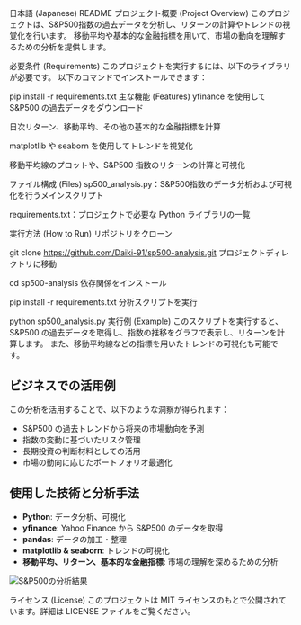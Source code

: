 日本語 (Japanese) README
プロジェクト概要 (Project Overview)
このプロジェクトは、S&P500指数の過去データを分析し、リターンの計算やトレンドの視覚化を行います。
移動平均や基本的な金融指標を用いて、市場の動向を理解するための分析を提供します。

必要条件 (Requirements)
このプロジェクトを実行するには、以下のライブラリが必要です。
以下のコマンドでインストールできます：

pip install -r requirements.txt
主な機能 (Features)
yfinance を使用して S&P500 の過去データをダウンロード

日次リターン、移動平均、その他の基本的な金融指標を計算

matplotlib や seaborn を使用してトレンドを視覚化

移動平均線のプロットや、S&P500 指数のリターンの計算と可視化

ファイル構成 (Files)
sp500_analysis.py：S&P500指数のデータ分析および可視化を行うメインスクリプト

requirements.txt：プロジェクトで必要な Python ライブラリの一覧

実行方法 (How to Run)
リポジトリをクローン

git clone https://github.com/Daiki-91/sp500-analysis.git
プロジェクトディレクトリに移動

cd sp500-analysis
依存関係をインストール

pip install -r requirements.txt
分析スクリプトを実行

python sp500_analysis.py
実行例 (Example)
このスクリプトを実行すると、S&P500 の過去データを取得し、指数の推移をグラフで表示し、リターンを計算します。
また、移動平均線などの指標を用いたトレンドの可視化も可能です。


## ビジネスでの活用例
この分析を活用することで、以下のような洞察が得られます：
- S&P500 の過去トレンドから将来の市場動向を予測
- 指数の変動に基づいたリスク管理
- 長期投資の判断材料としての活用
- 市場の動向に応じたポートフォリオ最適化

## 使用した技術と分析手法
- **Python**: データ分析、可視化
- **yfinance**: Yahoo Finance から S&P500 のデータを取得
- **pandas**: データの加工・整理
- **matplotlib & seaborn**: トレンドの可視化
- **移動平均、リターン、基本的な金融指標**: 市場の理解を深めるための分析

![S&P500の分析結果](Figure_1.png)


ライセンス (License)
このプロジェクトは MIT ライセンスのもとで公開されています。詳細は LICENSE ファイルをご覧ください。



